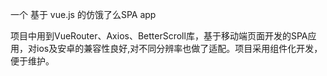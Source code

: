 一个 基于 vue.js 的仿饿了么SPA app

项目中用到VueRouter、Axios、BetterScroll库，基于移动端页面开发的SPA应用，对ios及安卓的兼容性良好,对不同分辨率也做了适配。项目采用组件化开发，便于维护。

